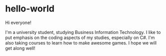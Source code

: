 # hello-world

Hi everyone!

I'm a university student, studying Business Information Technology. I like to put emphasis on the coding aspects of my studies, especially on C#. I'm also taking courses to learn how to make awesome games. I hope we will get along well!
